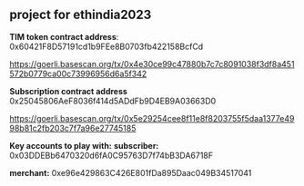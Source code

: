 ## project for ethindia2023

**TIM token contract address**: 0x60421F8D57191cd1b9FEe8B0703fb422158BcfCd

https://goerli.basescan.org/tx/0x4e30ce99c47880b7c7c8091038f3df8a451572b0779ca00c73996956d6a5f342

**Subscription contract address**
0x25045806AeF8036f414d5ADdFb9D4EB9A03663D0

https://goerli.basescan.org/tx/0x5e29254cee8f11e8f8203755f5daa1377e4998b81c2fb203c7f7a96e27745185


**Key accounts to play with:**
**subscriber:** 0x03DDEBb6470320d6fA0C95763D7f74bB3DA6718F

**merchant:** 
0xe96e429863C426E801fDa895Daac049B34517041


